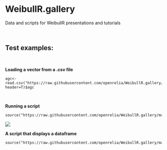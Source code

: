 WeibullR.gallery
================

Data and scripts for WeibullR presentations and tutorials

 

Test examples:
--------------

 

**Loading a vector from a .csv file**

~~~~~~~~~~~~~~~~~~~~~~~~~~~~~~~~~~~~~~~~~~~~~~~~~~~~~~~~~~~~~~~~~~~~~~~~~~~~~~~~
agc<-read.csv("https://raw.githubusercontent.com/openrelia/WeibullR.gallery/master/data/acid_gas_compressor.csv", header=T)$agc
~~~~~~~~~~~~~~~~~~~~~~~~~~~~~~~~~~~~~~~~~~~~~~~~~~~~~~~~~~~~~~~~~~~~~~~~~~~~~~~~

 

**Running a script**

~~~~~~~~~~~~~~~~~~~~~~~~~~~~~~~~~~~~~~~~~~~~~~~~~~~~~~~~~~~~~~~~~~~~~~~~~~~~~~~~
source("https://raw.githubusercontent.com/openrelia/WeibullR.gallery/master/script/contour_challenge.r")
~~~~~~~~~~~~~~~~~~~~~~~~~~~~~~~~~~~~~~~~~~~~~~~~~~~~~~~~~~~~~~~~~~~~~~~~~~~~~~~~

![](https://raw.githubusercontent.com/openrelia/WeibullR.gallery/master/image/contour_challenge.jpg)

**A script that displays a dataframe**

~~~~~~~~~~~~~~~~~~~~~~~~~~~~~~~~~~~~~~~~~~~~~~~~~~~~~~~~~~~~~~~~~~~~~~~~~~~~~~~~
source("https://raw.githubusercontent.com/openrelia/WeibullR.gallery/master/script/manipulate_contour_challenge.r")
~~~~~~~~~~~~~~~~~~~~~~~~~~~~~~~~~~~~~~~~~~~~~~~~~~~~~~~~~~~~~~~~~~~~~~~~~~~~~~~~

